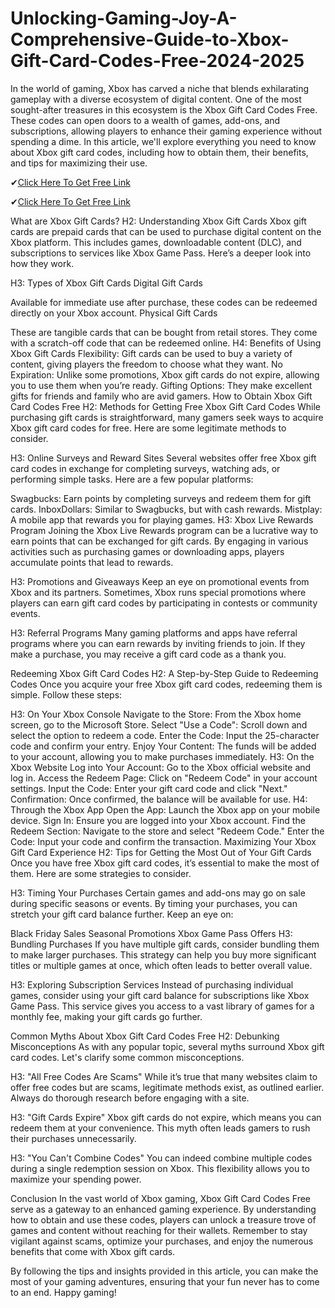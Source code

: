# Unlocking-Gaming-Joy-A-Comprehensive-Guide-to-Xbox-Gift-Card-Codes-Free-2024-2025
In the world of gaming, Xbox has carved a niche that blends exhilarating gameplay with a diverse ecosystem of digital content. One of the most sought-after treasures in this ecosystem is the Xbox Gift Card Codes Free. These codes can open doors to a wealth of games, add-ons, and subscriptions, allowing players to enhance their gaming experience without spending a dime. In this article, we'll explore everything you need to know about Xbox gift card codes, including how to obtain them, their benefits, and tips for maximizing their use.

✔[Click Here To Get Free Link](https://tbhcodes.com/all-offers)

✔[Click Here To Get Free Link](https://tbhcodes.com/all-offers)

What are Xbox Gift Cards?
H2: Understanding Xbox Gift Cards
Xbox gift cards are prepaid cards that can be used to purchase digital content on the Xbox platform. This includes games, downloadable content (DLC), and subscriptions to services like Xbox Game Pass. Here’s a deeper look into how they work.

H3: Types of Xbox Gift Cards
Digital Gift Cards

Available for immediate use after purchase, these codes can be redeemed directly on your Xbox account.
Physical Gift Cards

These are tangible cards that can be bought from retail stores. They come with a scratch-off code that can be redeemed online.
H4: Benefits of Using Xbox Gift Cards
Flexibility: Gift cards can be used to buy a variety of content, giving players the freedom to choose what they want.
No Expiration: Unlike some promotions, Xbox gift cards do not expire, allowing you to use them when you’re ready.
Gifting Options: They make excellent gifts for friends and family who are avid gamers.
How to Obtain Xbox Gift Card Codes Free
H2: Methods for Getting Free Xbox Gift Card Codes
While purchasing gift cards is straightforward, many gamers seek ways to acquire Xbox gift card codes for free. Here are some legitimate methods to consider.

H3: Online Surveys and Reward Sites
Several websites offer free Xbox gift card codes in exchange for completing surveys, watching ads, or performing simple tasks. Here are a few popular platforms:

Swagbucks: Earn points by completing surveys and redeem them for gift cards.
InboxDollars: Similar to Swagbucks, but with cash rewards.
Mistplay: A mobile app that rewards you for playing games.
H3: Xbox Live Rewards Program
Joining the Xbox Live Rewards program can be a lucrative way to earn points that can be exchanged for gift cards. By engaging in various activities such as purchasing games or downloading apps, players accumulate points that lead to rewards.

H3: Promotions and Giveaways
Keep an eye on promotional events from Xbox and its partners. Sometimes, Xbox runs special promotions where players can earn gift card codes by participating in contests or community events.

H3: Referral Programs
Many gaming platforms and apps have referral programs where you can earn rewards by inviting friends to join. If they make a purchase, you may receive a gift card code as a thank you.

Redeeming Xbox Gift Card Codes
H2: A Step-by-Step Guide to Redeeming Codes
Once you acquire your free Xbox gift card codes, redeeming them is simple. Follow these steps:

H3: On Your Xbox Console
Navigate to the Store: From the Xbox home screen, go to the Microsoft Store.
Select "Use a Code": Scroll down and select the option to redeem a code.
Enter the Code: Input the 25-character code and confirm your entry.
Enjoy Your Content: The funds will be added to your account, allowing you to make purchases immediately.
H3: On the Xbox Website
Log into Your Account: Go to the Xbox official website and log in.
Access the Redeem Page: Click on "Redeem Code" in your account settings.
Input the Code: Enter your gift card code and click "Next."
Confirmation: Once confirmed, the balance will be available for use.
H4: Through the Xbox App
Open the App: Launch the Xbox app on your mobile device.
Sign In: Ensure you are logged into your Xbox account.
Find the Redeem Section: Navigate to the store and select "Redeem Code."
Enter the Code: Input your code and confirm the transaction.
Maximizing Your Xbox Gift Card Experience
H2: Tips for Getting the Most Out of Your Gift Cards
Once you have free Xbox gift card codes, it’s essential to make the most of them. Here are some strategies to consider.

H3: Timing Your Purchases
Certain games and add-ons may go on sale during specific seasons or events. By timing your purchases, you can stretch your gift card balance further. Keep an eye on:

Black Friday Sales
Seasonal Promotions
Xbox Game Pass Offers
H3: Bundling Purchases
If you have multiple gift cards, consider bundling them to make larger purchases. This strategy can help you buy more significant titles or multiple games at once, which often leads to better overall value.

H3: Exploring Subscription Services
Instead of purchasing individual games, consider using your gift card balance for subscriptions like Xbox Game Pass. This service gives you access to a vast library of games for a monthly fee, making your gift cards go further.

Common Myths About Xbox Gift Card Codes Free
H2: Debunking Misconceptions
As with any popular topic, several myths surround Xbox gift card codes. Let's clarify some common misconceptions.

H3: "All Free Codes Are Scams"
While it’s true that many websites claim to offer free codes but are scams, legitimate methods exist, as outlined earlier. Always do thorough research before engaging with a site.

H3: "Gift Cards Expire"
Xbox gift cards do not expire, which means you can redeem them at your convenience. This myth often leads gamers to rush their purchases unnecessarily.

H3: "You Can't Combine Codes"
You can indeed combine multiple codes during a single redemption session on Xbox. This flexibility allows you to maximize your spending power.

Conclusion
In the vast world of Xbox gaming, Xbox Gift Card Codes Free serve as a gateway to an enhanced gaming experience. By understanding how to obtain and use these codes, players can unlock a treasure trove of games and content without reaching for their wallets. Remember to stay vigilant against scams, optimize your purchases, and enjoy the numerous benefits that come with Xbox gift cards.

By following the tips and insights provided in this article, you can make the most of your gaming adventures, ensuring that your fun never has to come to an end. Happy gaming!
